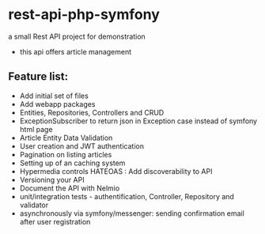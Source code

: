 # rest-api-php-symfony
a small Rest API project for demonstration 
  - this api offers article management


## Feature list:

+ Add initial set of files
+ Add webapp packages
+ Entities, Repositories, Controllers and CRUD
+ ExceptionSubscriber to return json in Exception case instead of symfony html page
+ Article Entity Data Validation
+ User creation and JWT authentication
+ Pagination on listing articles
+ Setting up of an caching system
+ Hypermedia controls HATEOAS : Add discoverability to API
+ Versioning your API
+ Document the API with Nelmio
+ unit/integration tests - authentification, Controller, Repository and validator
+ asynchronously via symfony/messenger: sending confirmation email after user registration
